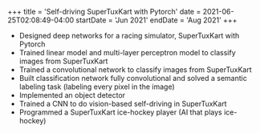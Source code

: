 +++
title = 'Self-driving SuperTuxKart with Pytorch'
date = 2021-06-25T02:08:49-04:00
startDate = 'Jun 2021'
endDate = 'Aug 2021'
+++

- Designed deep networks for a racing simulator, SuperTuxKart with Pytorch
- Trained linear model and multi-layer perceptron model to classify images from SuperTuxKart
- Trained a convolutional network to classify images from SuperTuxKart
- Built classification network fully convolutional and solved a semantic labeling task (labeling every pixel
in the image)
- Implemented an object detector
- Trained a CNN to do vision-based self-driving in SuperTuxKart
- Programmed a SuperTuxKart ice-hockey player (AI that plays ice-hockey)
<!--more-->
